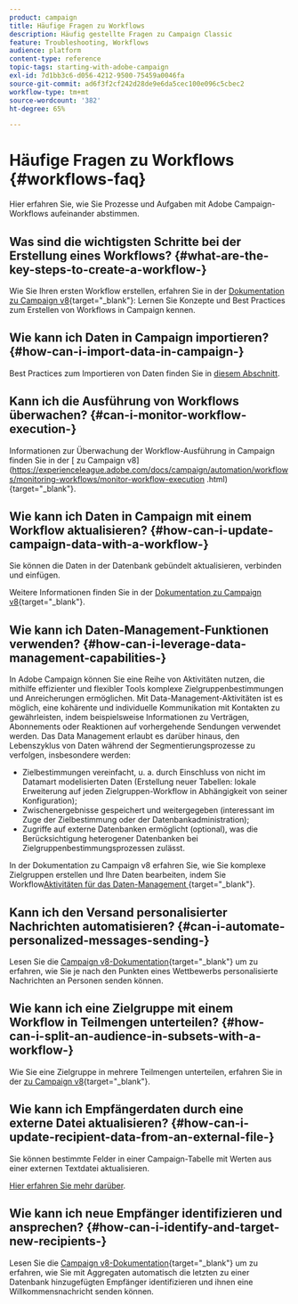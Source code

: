 ```yaml
---
product: campaign
title: Häufige Fragen zu Workflows
description: Häufig gestellte Fragen zu Campaign Classic
feature: Troubleshooting, Workflows
audience: platform
content-type: reference
topic-tags: starting-with-adobe-campaign
exl-id: 7d1bb3c6-d056-4212-9500-75459a0046fa
source-git-commit: ad6f3f2cf242d28de9e6da5cec100e096c5cbec2
workflow-type: tm+mt
source-wordcount: '382'
ht-degree: 65%

---
```


# Häufige Fragen zu Workflows {#workflows-faq}



Hier erfahren Sie, wie Sie Prozesse und Aufgaben mit Adobe Campaign-Workflows aufeinander abstimmen.

## Was sind die wichtigsten Schritte bei der Erstellung eines Workflows? {#what-are-the-key-steps-to-create-a-workflow-}

Wie Sie Ihren ersten Workflow erstellen, erfahren Sie in der [Dokumentation zu Campaign v8](https://experienceleague.adobe.com/docs/campaign/automation/workflows/introduction/build-a-workflow.html?lang=de){target="_blank"}: Lernen Sie Konzepte und Best Practices zum Erstellen von Workflows in Campaign kennen.

## Wie kann ich Daten in Campaign importieren? {#how-can-i-import-data-in-campaign-}

Best Practices zum Importieren von Daten finden Sie in [diesem Abschnitt](../../platform/using/import-export-best-practices.md).

## Kann ich die Ausführung von Workflows überwachen? {#can-i-monitor-workflow-execution-}

Informationen zur Überwachung der Workflow-Ausführung in Campaign finden Sie in der [ zu Campaign v8]&#x200B;(https://experienceleague.adobe.com/docs/campaign/automation/workflows/monitoring-workflows/monitor-workflow-execution
.html){target="_blank"}.

## Wie kann ich Daten in Campaign mit einem Workflow aktualisieren? {#how-can-i-update-campaign-data-with-a-workflow-}

Sie können die Daten in der Datenbank gebündelt aktualisieren, verbinden und einfügen.

Weitere Informationen finden Sie in der [Dokumentation zu Campaign v8](https://experienceleague.adobe.com/docs/campaign/automation/workflows/wf-activities/targeting-activities/update-data.html?lang=de){target="_blank"}.

## Wie kann ich Daten-Management-Funktionen verwenden? {#how-can-i-leverage-data-management-capabilities-}

In Adobe Campaign können Sie eine Reihe von Aktivitäten nutzen, die mithilfe effizienter und flexibler Tools komplexe Zielgruppenbestimmungen und Anreicherungen ermöglichen. Mit Data-Management-Aktivitäten ist es möglich, eine kohärente und individuelle Kommunikation mit Kontakten zu gewährleisten, indem beispielsweise Informationen zu Verträgen, Abonnements oder Reaktionen auf vorhergehende Sendungen verwendet werden. Das Data Management erlaubt es darüber hinaus, den Lebenszyklus von Daten während der Segmentierungsprozesse zu verfolgen, insbesondere werden:

* Zielbestimmungen vereinfacht, u. a. durch Einschluss von nicht im Datamart modelisierten Daten (Erstellung neuer Tabellen: lokale Erweiterung auf jeden Zielgruppen-Workflow in Abhängigkeit von seiner Konfiguration);
* Zwischenergebnisse gespeichert und weitergegeben (interessant im Zuge der Zielbestimmung oder der Datenbankadministration);
* Zugriffe auf externe Datenbanken ermöglicht (optional), was die Berücksichtigung heterogener Datenbanken bei Zielgruppenbestimmungsprozessen zulässt.

In der Dokumentation zu Campaign v8 erfahren Sie, wie Sie komplexe Zielgruppen erstellen und Ihre Daten bearbeiten, indem Sie Workflow[Aktivitäten für das Daten-Management &#x200B;](https://experienceleague.adobe.com/docs/campaign/automation/workflows/introduction/wf-type/targeting-workflows.html?lang=de){target="_blank"}.

## Kann ich den Versand personalisierter Nachrichten automatisieren? {#can-i-automate-personalized-messages-sending-}

Lesen Sie die [Campaign v8-Dokumentation](https://experienceleague.adobe.com/docs/campaign/automation/workflows/use-cases/data-management/enrich-data.html?lang=de){target="_blank"} um zu erfahren, wie Sie je nach den Punkten eines Wettbewerbs personalisierte Nachrichten an Personen senden können.

## Wie kann ich eine Zielgruppe mit einem Workflow in Teilmengen unterteilen? {#how-can-i-split-an-audience-in-subsets-with-a-workflow-}

Wie Sie eine Zielgruppe in mehrere Teilmengen unterteilen, erfahren Sie in der [&#x200B; zu Campaign v8](https://experienceleague.adobe.com/docs/campaign/automation/workflows/wf-activities/targeting-activities/split.html?lang=de){target="_blank"}.

## Wie kann ich Empfängerdaten durch eine externe Datei aktualisieren? {#how-can-i-update-recipient-data-from-an-external-file-}

Sie können bestimmte Felder in einer Campaign-Tabelle mit Werten aus einer externen Textdatei aktualisieren.

[Hier erfahren Sie mehr darüber](../../platform/using/import-operations-samples.md#example--enrich-the-values-with-those-of-an-external-file).

## Wie kann ich neue Empfänger identifizieren und ansprechen? {#how-can-i-identify-and-target-new-recipients-}

Lesen Sie die [Campaign v8-Dokumentation](https://experienceleague.adobe.com/docs/campaign/automation/workflows/use-cases/data-management/using-aggregates.html?lang=de){target="_blank"} um zu erfahren, wie Sie mit Aggregaten automatisch die letzten zu einer Datenbank hinzugefügten Empfänger identifizieren und ihnen eine Willkommensnachricht senden können.
